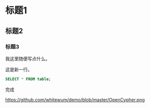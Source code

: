 # 标题1

##  标题2

### 标题3

我这里随便写点什么。

这是新一行。

```sql
SELECT * FROM table;
```

完成

https://github.com/whitewum/demo/blob/master/OpenCypher.png


